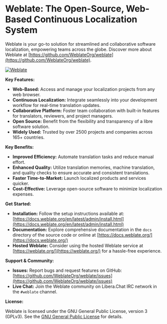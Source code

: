 # Weblate: The Open-Source, Web-Based Continuous Localization System

Weblate is your go-to solution for streamlined and collaborative software localization, empowering teams across the globe.  Discover more about Weblate at [https://github.com/WeblateOrg/weblate](https://github.com/WeblateOrg/weblate).

[![Weblate](https://s.weblate.org/cdn/Logo-Darktext-borders.png)](https://weblate.org/)

**Key Features:**

*   **Web-Based:** Access and manage your localization projects from any web browser.
*   **Continuous Localization:**  Integrate seamlessly into your development workflow for real-time translation updates.
*   **Collaborative Platform:** Foster team collaboration with built-in features for translators, reviewers, and project managers.
*   **Open Source:** Benefit from the flexibility and transparency of a libre software solution.
*   **Widely Used:** Trusted by over 2500 projects and companies across 165+ countries.

**Key Benefits:**

*   **Improved Efficiency:**  Automate translation tasks and reduce manual effort.
*   **Enhanced Quality:** Utilize translation memories, machine translation, and quality checks to ensure accurate and consistent translations.
*   **Faster Time-to-Market:**  Launch localized products and services quicker.
*   **Cost-Effective:** Leverage open-source software to minimize localization expenses.

**Get Started:**

*   **Installation:**  Follow the setup instructions available at:  [https://docs.weblate.org/en/latest/admin/install.html](https://docs.weblate.org/en/latest/admin/install.html)
*   **Documentation:**  Explore comprehensive documentation in the `docs` directory of the source code or online at [https://docs.weblate.org/](https://docs.weblate.org/)
*   **Hosted Weblate:**  Consider using the hosted Weblate service at [https://weblate.org/](https://weblate.org/) for a hassle-free experience.

**Support & Community:**

*   **Issues:**  Report bugs and request features on GitHub: [https://github.com/WeblateOrg/weblate/issues](https://github.com/WeblateOrg/weblate/issues)
*   **Live Chat:** Join the Weblate community on Libera.Chat IRC network in the `#weblate` channel.

**License:**

Weblate is licensed under the GNU General Public License, version 3 (GPLv3). See the [GNU General Public License](https://www.gnu.org/licenses/gpl-3.0.html) for details.